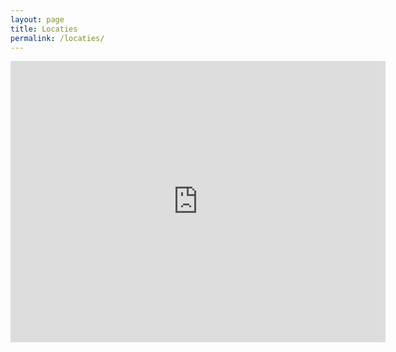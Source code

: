```yaml
---
layout: page
title: Locaties
permalink: /locaties/
---
```

<iframe
  width="600"
  height="450"
  frameborder="0" style="border:0"
  src="https://www.google.com/maps/embed/v1/place?key=AIzaSyBK0TuDzO86O8ZNN-f6-M9So5EE0ZXKJ5g
    &q=Vondelpark,Amsterdam" allowfullscreen>
</iframe>

